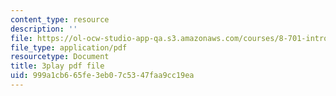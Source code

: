 ```yaml
---
content_type: resource
description: ''
file: https://ol-ocw-studio-app-qa.s3.amazonaws.com/courses/8-701-introduction-to-nuclear-and-particle-physics-fall-2020/999a1cb665fe3eb07c5347faa9cc19ea_J6L9uQ-IO90.pdf
file_type: application/pdf
resourcetype: Document
title: 3play pdf file
uid: 999a1cb6-65fe-3eb0-7c53-47faa9cc19ea
---
```

